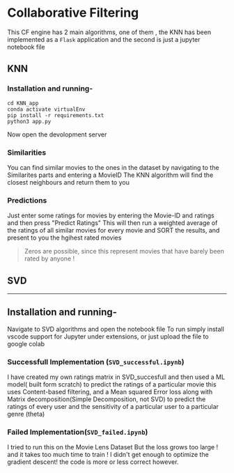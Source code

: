 # Collaborative Filtering
This CF engine has 2 main algorithms, one of them , the KNN has been implemented as a `Flask` application and the second is just a jupyter notebook file

## KNN
### Installation and running-

```console
cd KNN_app
conda activate virtualEnv
pip install -r requirements.txt
python3 app.py
```

Now open the devolopment server
  
### Similarities
You can find similar movies to the ones in the dataset by navigating to the Similarites parts and entering a MovieID
The KNN algorithm will find the closest neighbours and return them to you
### Predictions
  Just enter some ratings for movies by entering the Movie-ID and ratings and then press "Predict Ratings"
  This will then run a weighted average of the ratings of all similar movies for every movie and SORT the results,
  and present to you the hgihest rated movies
  
 >Zeros are possible, since this represent movies that have barely been rated by anyone !
  
 ## SVD
 ---
 
## Installation and running-
  Navigate to SVD algorithms and open the notebook file
  To run simply install vscode support for Jupyter under extensions, or  just upload the file to google colab
  
### Successfull Implementation (`SVD_successful.ipynb`) 
  I have created my own ratings matrix in SVD_succesfull and then used a ML model( built form scratch) to predict the ratings
  of a particular movie this uses Content-based filtering, and a Mean squared Error loss along with Matrix decomposition(Simple Decomposition, not SVD)
  to predict the ratings of every user and the sensitivity of a particular user to a particular genre (theta)
  
  
### Failed Implementation(`SVD_failed.ipynb`)
  I tried to run this on the Movie Lens Dataset But the loss grows too large ! and it takes too much time to train !
  I didn't get enough to optimize the gradient descent!
  the code is more or less correct however.
  
 

